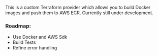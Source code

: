 This is a custom Terraform provider which allows you to build Docker images and push them to AWS ECR. Currently still under development.  

### Roadmap:

- Use Docker and AWS Sdk
- Build Tests 
- Refine error handling 